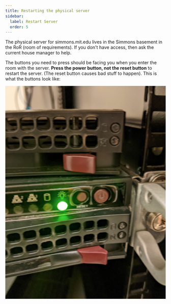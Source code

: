 ```yaml
---
title: Restarting the physical server
sidebar:
  label: Restart Server
  order: 5
---
```


The physical server for simmons.mit.edu lives in the Simmons basement in the RoR (room of requirements). If you don't have access, then ask the current house manager to help.

The buttons you need to press should be facing you when you enter the room with the server. **Press the power button, not the reset button** to restart the server. (The reset button causes bad stuff to happen). This is what the buttons look like:

![Server power button](../../../assets/images/server.png)
